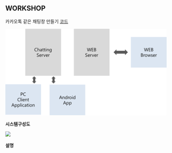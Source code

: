 ## WORKSHOP

카카오톡 같은 채팅창 만들기    [코드](https://github.com/minkyungcho/TIL/tree/master/Java/NugaTalk)

<img src="../img/cap_ws_NugaTalk1.png" weigth="500px">



**시스템구성도**

<img src="../img/NugaTalk_systemMap.png" weigth="500px">



**설명**

